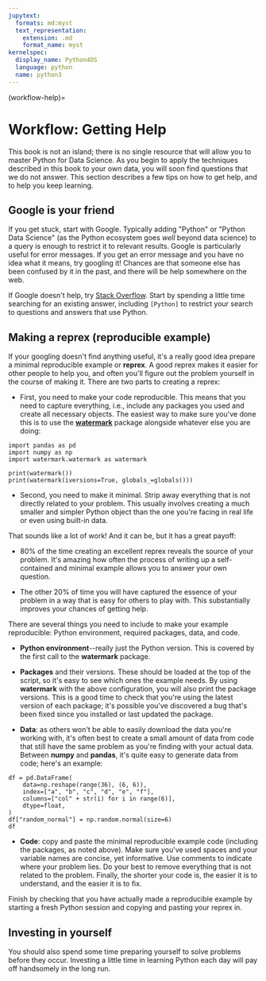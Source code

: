 ```yaml
---
jupytext:
  formats: md:myst
  text_representation:
    extension: .md
    format_name: myst
kernelspec:
  display_name: Python4DS
  language: python
  name: python3
---
```

(workflow-help)=
# Workflow: Getting Help

This book is not an island; there is no single resource that will allow you to master Python for Data Science. As you begin to apply the techniques described in this book to your own data, you will soon find questions that we do not answer. This section describes a few tips on how to get help, and to help you keep learning.

## Google is your friend

If you get stuck, start with Google. Typically adding "Python" or "Python Data Science" (as the Python ecosystem goes *well* beyond data science) to a query is enough to restrict it to relevant results. Google is particularly useful for error messages. If you get an error message and you have no idea what it means, try googling it! Chances are that someone else has been confused by it in the past, and there will be help somewhere on the web.

If Google doesn't help, try [Stack Overflow](http://stackoverflow.com). Start by spending a little time searching for an existing answer, including `[Python]` to restrict your search to questions and answers that use Python.

## Making a reprex (reproducible example)

If your googling doesn't find anything useful, it's a really good idea prepare a minimal reproducible example or **reprex**.
A good reprex makes it easier for other people to help you, and often you'll figure out the problem yourself in the course of making it. There are two parts to creating a reprex:

- First, you need to make your code reproducible. This means that you need to capture everything, i.e., include any packages you used and create all necessary objects. The easiest way to make sure you've done this is to use the [**watermark**](https://github.com/rasbt/watermark) package alongside whatever else you are doing:

```{code-cell} ipython3
import pandas as pd
import numpy as np
import watermark.watermark as watermark

print(watermark())
print(watermark(iversions=True, globals_=globals()))
```

- Second, you need to make it minimal. Strip away everything that is not directly related to your problem. This usually involves creating a much smaller and simpler Python object than the one you're facing in real life or even using built-in data.

That sounds like a lot of work! And it can be, but it has a great payoff:

- 80% of the time creating an excellent reprex reveals the source of your problem. It's amazing how often the process of writing up a self-contained and minimal example allows you to answer your own question.

- The other 20% of time you will have captured the essence of your problem in a way that is easy for others to play with. This substantially improves your chances of getting help.

There are several things you need to include to make your example reproducible: Python environment, required packages, data, and code.

- **Python environment**--really just the Python version. This is covered by the first call to the **watermark** package.

- **Packages** and their versions. These should be loaded at the top of the script, so it's easy to see which ones the example needs. By using **watermark** with the above configuration, you will also print the package versions. This is a good time to check that you're using the latest version of each package; it's possible you've discovered a bug that's been fixed since you installed or last updated the package.

- **Data**: as others won't be able to easily download the data you're working with, it's often best to create a small amount of data from code that still have the same problem as you're finding with your actual data. Between **numpy** and **pandas**, it's quite easy to generate data from code; here's an example:

```{code-cell} ipython3
df = pd.DataFrame(
    data=np.reshape(range(36), (6, 6)),
    index=["a", "b", "c", "d", "e", "f"],
    columns=["col" + str(i) for i in range(6)],
    dtype=float,
)
df["random_normal"] = np.random.normal(size=6)
df
```

- **Code**: copy and paste the minimal reproducible example code (including the packages, as noted above). Make sure you've used spaces and your variable names are concise, yet informative. Use comments to indicate where your problem lies. Do your best to remove everything that is not related to the problem. Finally, the shorter your code is, the easier it is to understand, and the easier it is to fix.

Finish by checking that you have actually made a reproducible example by starting a fresh Python session and copying and pasting your reprex in.

## Investing in yourself

You should also spend some time preparing yourself to solve problems before they occur. Investing a little time in learning Python each day will pay off handsomely in the long run.

